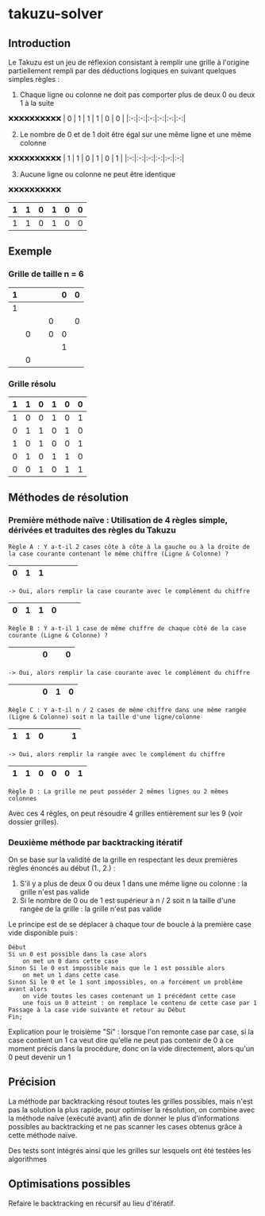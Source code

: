 # takuzu-solver

## Introduction

Le Takuzu est un jeu de réflexion consistant à remplir une grille à l'origine partiellement rempli par des déductions logiques en suivant quelques simples règles :

1. Chaque ligne ou colonne ne doit pas comporter plus de deux 0 ou deux 1 à la suite

❌❌❌❌❌❌❌❌❌❌
| 0 | 1 | 1 | 1 | 0 | 0 |
|:-:|:-:|:-:|:-:|:-:|:-:|

2. Le nombre de 0 et de 1 doit être égal sur une même ligne et une même colonne

❌❌❌❌❌❌❌❌❌❌
| 1 | 1 | 0 | 1 | 0 | 1 |
|:-:|:-:|:-:|:-:|:-:|:-:|


3. Aucune ligne ou colonne ne peut être identique

❌❌❌❌❌❌❌❌❌❌

| 1 | 1 | 0 | 1 | 0 | 0 |
|:-:|:-:|:-:|:-:|:-:|:-:|
| 1 | 1 | 0 | 1 | 0 | 0 |


## Exemple

### Grille de taille n = 6

| 1 |   |   |   | 0 | 0 |
|:-:|:-:|:-:|:-:|:-:|:-:|
| 1 |   |   |   |   |   |
|   |   |   | 0 |   | 0 |
|   | 0 |   | 0 | 0 |   |
|   |   |   |   | 1 |   |
|   | 0 |   |   |   |   |

### Grille résolu

| 1 | 1 | 0 | 1 | 0 | 0 |
|:-:|:-:|:-:|:-:|:-:|:-:|
| 1 | 0 | 0 | 1 | 0 | 1 |
| 0 | 1 | 1 | 0 | 1 | 0 |
| 1 | 0 | 1 | 0 | 0 | 1 |
| 0 | 1 | 0 | 1 | 1 | 0 |
| 0 | 0 | 1 | 0 | 1 | 1 |


## Méthodes de résolution

### Première méthode naïve : Utilisation de 4 règles simple, dérivées et traduites des règles du Takuzu

	Règle A : Y a-t-il 2 cases côte à côte à la gauche ou à la droite de la case courante contenant le même chiffre (Ligne & Colonne) ?

| 0 | 1 | 1 |   |   |   |
|:-:|:-:|:-:|:-:|:-:|:-:|

	-> Oui, alors remplir la case courante avec le complément du chiffre

| 0 | 1 | 1 | 0 |   |   |
|:-:|:-:|:-:|:-:|:-:|:-:|

	Règle B : Y a-t-il 1 case de même chiffre de chaque côté de la case courante (Ligne & Colonne) ? 

|   |   |   | 0 |   | 0 |
|:-:|:-:|:-:|:-:|:-:|:-:|

	-> Oui, alors remplir la case courante avec le complément du chiffre

|   |   |   | 0 | 1 | 0 |
|:-:|:-:|:-:|:-:|:-:|:-:|

	Règle C : Y a-t-il n / 2 cases de même chiffre dans une même rangée (Ligne & Colonne) soit n la taille d'une ligne/colonne

| 1 | 1 | 0 |   |   | 1 |
|:-:|:-:|:-:|:-:|:-:|:-:|

	-> Oui, alors remplir la rangée avec le complément du chiffre

| 1 | 1 | 0 | 0 | 0 | 1 |
|:-:|:-:|:-:|:-:|:-:|:-:|

	Règle D : La grille ne peut posséder 2 mêmes lignes ou 2 mêmes colonnes

Avec ces 4 règles, on peut résoudre 4 grilles entièrement sur les 9 (voir dossier grilles).

### Deuxième méthode par backtracking itératif

On se base sur la validité de la grille en respectant les deux premières règles énoncés au début (1., 2.) :

1. S'il y a plus de deux 0 ou deux 1 dans une même ligne ou colonne : la grille n'est pas valide
2. Si le nombre de 0 ou de 1 est supérieur à n / 2 soit n la taille d'une rangée de la grille : la grille n'est pas valide

Le principe est de se déplacer à chaque tour de boucle à la première case vide disponible puis :

	Début
	Si un 0 est possible dans la case alors
		on met un 0 dans cette case
	Sinon Si le 0 est impossible mais que le 1 est possible alors
		on met un 1 dans cette case
	Sinon Si le 0 et le 1 sont impossibles, on a forcément un problème avant alors
		on vide toutes les cases contenant un 1 précédent cette case
		une fois un 0 atteint : on remplace le contenu de cette case par 1
	Passage à la case vide suivante et retour au Début
	Fin;

Explication pour le troisième "Si" : lorsque l'on remonte case par case, si la case contient un 1 ca veut dire qu'elle ne peut pas contenir de 0 à ce moment précis dans la procédure, donc on la vide directement, alors qu'un 0 peut devenir un 1

## Précision

La méthode par backtracking résout toutes les grilles possibles, mais n'est pas la solution la plus rapide, pour optimiser la résolution, on combine avec la méthode naïve (exécuté avant) afin de donner le plus d'informations possibles au backtracking et ne pas scanner les cases obtenus grâce à cette méthode naïve.

Des tests sont intégrés ainsi que les grilles sur lesquels ont été testées les algorithmes

## Optimisations possibles

Refaire le backtracking en récursif au lieu d'itératif.
